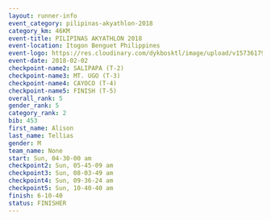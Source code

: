 ```yaml
---
layout: runner-info 
event_category: pilipinas-akyathlon-2018 
category_km: 46KM 
event-title: PILIPINAS AKYATHLON 2018 
event-location: Itogon Benguet Philippines 
event-logo: https://res.cloudinary.com/dykbosktl/image/upload/v1573617968/Logo/akyathlon-logo-new_ifndai.png 
event-date: 2018-02-02 
checkpoint-name2: SALIPAPA (T-2) 
checkpoint-name3: MT. UGO (T-3) 
checkpoint-name4: CAYOCO (T-4) 
checkpoint-name5: FINISH (T-5) 
overall_rank: 5
gender_rank: 5
category_rank: 2
bib: 453
first_name: Alison
last_name: Tellias
gender: M
team_name: None
start: Sun, 04-30-00 am
checkpoint2: Sun, 05-45-09 am
checkpoint3: Sun, 08-03-49 am
checkpoint4: Sun, 09-36-24 am
checkpoint5: Sun, 10-40-40 am
finish: 6-10-40
status: FINISHER
---
```


